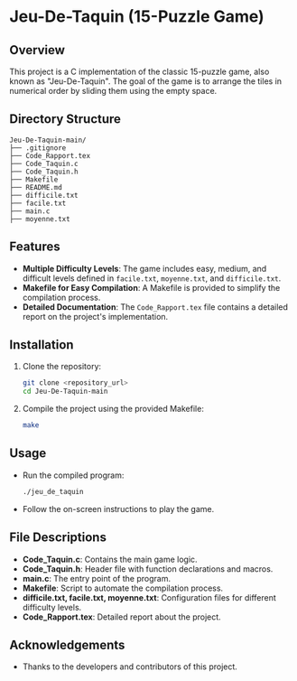# Jeu-De-Taquin (15-Puzzle Game)

## Overview
This project is a C implementation of the classic 15-puzzle game, also known as "Jeu-De-Taquin". The goal of the game is to arrange the tiles in numerical order by sliding them using the empty space.

## Directory Structure
    Jeu-De-Taquin-main/
    ├── .gitignore
    ├── Code_Rapport.tex
    ├── Code_Taquin.c
    ├── Code_Taquin.h
    ├── Makefile
    ├── README.md
    ├── difficile.txt
    ├── facile.txt
    ├── main.c
    ├── moyenne.txt


## Features
- **Multiple Difficulty Levels**: The game includes easy, medium, and difficult levels defined in `facile.txt`, `moyenne.txt`, and `difficile.txt`.
- **Makefile for Easy Compilation**: A Makefile is provided to simplify the compilation process.
- **Detailed Documentation**: The `Code_Rapport.tex` file contains a detailed report on the project's implementation.

## Installation
1. Clone the repository:
    ```sh
    git clone <repository_url>
    cd Jeu-De-Taquin-main
    ```
2. Compile the project using the provided Makefile:
    ```sh
    make
    ```

## Usage
- Run the compiled program:
    ```sh
    ./jeu_de_taquin
    ```
- Follow the on-screen instructions to play the game.

## File Descriptions
- **Code_Taquin.c**: Contains the main game logic.
- **Code_Taquin.h**: Header file with function declarations and macros.
- **main.c**: The entry point of the program.
- **Makefile**: Script to automate the compilation process.
- **difficile.txt, facile.txt, moyenne.txt**: Configuration files for different difficulty levels.
- **Code_Rapport.tex**: Detailed report about the project.


## Acknowledgements
- Thanks to the developers and contributors of this project.

